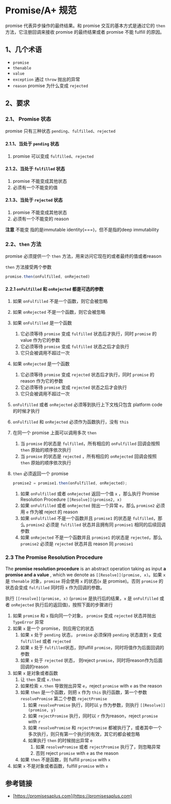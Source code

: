 # Promise/A+ 规范

promise 代表异步操作的最终结果。和 promise 交互的基本方式是通过它的 `then` 方法，它注册回调来接收 promise 的最终结果或者 promise 不能 fulfill 的原因。

## 1、几个术语
- `promise`
- `thenable`
- `value`
- `exception` 通过 `throw` 抛出的异常
- `reason` promise 为什么变成 `rejected`

## 2、要求

### 2.1、 Promise 状态

promise 只有三种状态 `pending`、`fulfilled`、`rejected`

#### 2.1.1、当处于 `pending` 状态
1. promise 可以变成 `fulfilled`、`rejected`

#### 2.1.2、当处于 `fulfilled` 状态
1. promise 不能变成其他状态
1. 必须有一个不能变的值

#### 2.1.3、当处于 `rejected` 状态
1. promise 不能变成其他状态
1. 必须有一个不能变的 reason

**注意** 不能变 指的是immutable identity(===)，但不是指的deep immutability

### 2.2、`then` 方法

promise 必须提供一个 `then` 方法，用来访问它现在的或者最终的值或者reason

`then` 方法接受两个参数

```js
promise.then(onFulfilled, onRejected)
```

#### 2.2.1 `onFulfilled` 和 `onRejected` 都是可选的参数
1. 如果 `onFulfilled` 不是一个函数，则它会被忽略
1. 如果 `onRejected` 不是一个函数，则它会被忽略
1. 如果 `onFulfilled` 是一个函数
    1. 它必须等待 `promise` 变成 `fulfilled` 状态后才执行，同时 `promise` 的 value 作为它的参数
    1. 它必须等待 `promise` 变成 `fulfilled` 状态之后才会执行
    1. 它只会被调用不超过一次
1. 如果 `onRejected` 是一个函数
    1. 它必须等待 `promise` 变成 `rejected` 状态后才执行，同时 `promise` 的 reason 作为它的参数
    1. 它必须等待 `promise` 变成 `rejected` 状态之后才会执行
    1. 它只会被调用不超过一次
1. `onFulfilled` 或者 `onRejected` 必须等到执行上下文栈只包含 platform code 的时候才执行
1. `onFulfilled` 和 `onRejected` 必须作为函数执行，没有 `this`
1. 在同一个 promise 上面可以调用多次 `then`
    1. 当 `promise` 的状态是 `fulfilled`，所有相应的 `onFulfilled` 回调会按照 `then` 原始的顺序依次执行
    1. 当 `promise` 的状态是 `rejected` ，所有相应的 `onRejected` 回调会按照 `then` 原始的顺序依次执行
1. `then` 必须返回一个 promise

    ```js
    promise2 = promise1.then(onFulfilled, onRejected);
    ```
    1. 如果 `onFulfilled` 或者 `onRejected` 返回一个值 `x` ，那么执行 Promise Resolution Procedure `[[Resolve]](promise2, x)`
    1. 如果 `onFulfilled` 或者 `onRejected` 抛出一个异常 `e`，那么 `promise2` 必须用 `e` 作为被 reject 的 reason
    1. 如果 `onFulfilled` 不是一个函数并且 `promise1` 的状态是 `fulfilled`，那么 `promise2` 必须是 `fulfilled` 状态并且拥有同 `promise1` 相同的后续回调参数
    1. 如果 `onRejected` 不是一个函数并且 `promise1` 的状态是 `rejected`，那么 `promise2` 必须是 `rejected` 状态并且 reason 同 `promise1`

### 2.3 The Promise Resolution Procedure

The **promise resolution procedure** is an abstract operation taking as input **a promise and a value** , which we denote as `[[Resolve]](promise, x)`。如果 `x` 是 `thenable` 对象，`promise` 将会使用 `x` 的状态(`x` 是 promise)。否则 `promise` 的状态会变成 `fulfilled` 同时将 `x` 作为回调的参数。

执行 `[[resolve]](promise, x)` (`promise` 是执行后的结果，`x` 是 `onFulfilled` 或者 `onRejected` 执行后的返回值)，按照下面的步骤进行

1. 如果 `promise` 和 `x` 指向同一个对象， `promise` 变成 `rejected` 状态并抛出 `TypeError` 异常
1. 如果 `x` 是一个 promise，则应用它的状态
    1. 如果 `x` 处于 `pending` 状态， `promise` 必须保持 `pending` 状态直到 `x` 变成 `fulfilled` 或者 `rejected`
    1. 如果 `x` 处于 `fulfilled`状态，则fulfill `promise`，同时将值作为后面回调的参数
    1. 如果 `x` 处于 `rejected` 状态， 则reject `promise`，同时将reason作为后面回调的reason
1. 如果 `x` 是对象或者函数
    1. 让 `then` 变成 `x.then`
    1. 如果检索 `x.then` 导致抛出异常 `e`，reject `promise` with `e` as the reason
    1.  如果 `then` 是一个函数，则把 `x` 作为 `this` 执行函数，第一个参数 `resolvePromise` 第二个参数 `rejectPromise`
        1. 如果 `resolvePromise` 执行，同时以 `y` 作为参数，则执行 `[[Resolve]](promise, y)`
        1. 如果 `rejectPromise` 执行，同时以 `r` 作为reason，reject `promise` with `r`
        1. 如果 `resolvePromise` 和 `rejectPromise` 都被执行了，或者其中一个多次执行，则只有第一个执行的有效，其它的都会被忽略
        1. 如果执行 `then` 的时候抛出异常 `e`
            1. 如果 `resolvePromise` 或者 `rejectPromise` 执行了，则忽略异常
            1. 否则 reject `promise` with `e` as the reason
    1. 如果 `then` 不是函数，则 fulfill `promise` with `x`
1. 如果 `x` 不是对象或者函数，fulfill `promise` with `x`
















## 参考链接

- [https://promisesaplus.com](https://promisesaplus.com)
